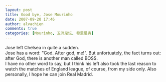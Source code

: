 ```yaml
---
layout: post
title: Good bye, Jose Mourinho
date: 2007-09-20 17:46
author: alvachien
comments: true
categories: [Mourinho, 五洲足坛, 穆里尼奥]
---
```

<div>Jose left Chelsea in quite a sudden.</div>
<img src="http://www.sinaimg.cn/ty/g/2007-09-20/U1612P6T12D3181594F44DT20070920115742.jpg" alt="" />
<div> </div>
<div>Jose has a word: "God. After god, me!". But unfortuately, the fact turns out: after God, there is another man called BOSS.</div>
<div> </div>
<div>I have no other word to say, but I think his left also took the last reason to watch the matches of England league, of course, from my side only. Also personally, I hope he can join Real Madrid.</div>
